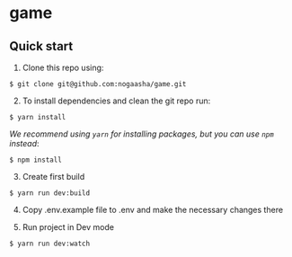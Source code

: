 # game

## Quick start

1. Clone this repo using:
  ```shell
  $ git clone git@github.com:nogaasha/game.git
  ```

2. To install dependencies and clean the git repo run:

  ```shell
  $ yarn install
  ```

  *We recommend using `yarn` for installing packages, but you can use `npm` instead*:

  ```shell
  $ npm install
  ```
3. Create first build

  ```shell
  $ yarn run dev:build
  ```
4. Copy .env.example file to .env and make the necessary changes there

5. Run project in Dev mode

  ```shell
  $ yarn run dev:watch
  ```